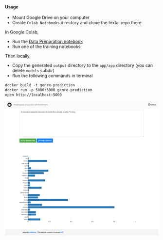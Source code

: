 #### Usage

- Mount Google Drive on your computer
- Create `Colab Notebooks` directory and clone the textai repo there

In Google Colab,
- Run the [Data Preparation notebook](https://nbviewer.jupyter.org/github/polakowo/textai/blob/master/MoviePlots/DataPreparation.ipynb)
- Run one of the training notebooks

Then locally,
- Copy the generated `output` directory to the `app/app` directory (you can delete `models` subdir)
- Run the following commands in terminal
```
docker build -t genre-prediction .
docker run -p 5000:5000 genre-prediction
open http://localhost:5000
```

![Web app screenshot](app.png)
